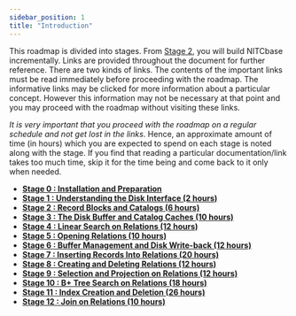 ```yaml
---
sidebar_position: 1
title: "Introduction"
---
```


This roadmap is divided into stages. From [Stage 2](./Stage02.md), you will build NITCbase incrementally. Links are provided throughout the document for further reference. There are two kinds of links. The contents of the important links must be read immediately before proceeding with the roadmap. The informative links may be clicked for more information about a particular concept. However this information may not be necessary at that point and you may proceed with the roadmap without visiting these links.

_It is very important that you proceed with the roadmap on a regular schedule and not get lost in the links_. Hence, an approximate amount of time (in hours) which you are expected to spend on each stage is noted along with the stage. If you find that reading a particular documentation/link takes too much time, skip it for the time being and come back to it only when needed.

- [**Stage 0 : Installation and Preparation**](Stage00.md)
- [**Stage 1 : Understanding the Disk Interface (2 hours)**](Stage01.md)
- [**Stage 2 : Record Blocks and Catalogs (6 hours)**](Stage02.md)
- [**Stage 3 : The Disk Buffer and Catalog Caches (10 hours)**](Stage03.md)
- [**Stage 4 : Linear Search on Relations (12 hours)**](Stage04.md)
- [**Stage 5 : Opening Relations (10 hours)**](Stage05.md)
- [**Stage 6 : Buffer Management and Disk Write-back (12 hours)**](Stage06.md)
- [**Stage 7 : Inserting Records Into Relations (20 hours)**](Stage07.md)
- [**Stage 8 : Creating and Deleting Relations (12 hours)**](Stage08.md)
- [**Stage 9 : Selection and Projection on Relations (12 hours)**](Stage09.md)
- [**Stage 10 : B+ Tree Search on Relations (18 hours)**](Stage10.md)
- [**Stage 11 : Index Creation and Deletion (26 hours)**](Stage11.md)
- [**Stage 12 : Join on Relations (10 hours)**](Stage12.md)
